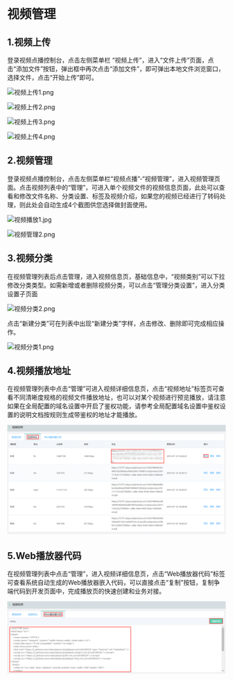 # 视频管理

## 1.视频上传
登录视频点播控制台，点击左侧菜单栏 “视频上传”，进入“文件上传”页面，点击“添加文件”按钮，弹出框中再次点击“添加文件”，即可弹出本地文件浏览窗口，选择文件，点击“开始上传”即可。

![视频上传1.png](../../../../image/Video-on-Demand/视频上传1.png)

![视频上传2.png](../../../../image/Video-on-Demand/视频上传2.png)

![视频上传3.png](../../../../image/Video-on-Demand/视频上传3.png)

![视频上传4.png](../../../../image/Video-on-Demand/视频上传4.png)

## 2.视频管理
登录视频点播控制台，点击左侧菜单栏“视频点播”-“视频管理”，进入视频管理页面。点击视频列表中的“管理”，可进入单个视频文件的视频信息页面，此处可以查看和修改文件名称、分类设置、标签及视频介绍，如果您的视频已经进行了转码处理，则此处会自动生成4个截图供您选择做封面使用。

![视频播放1.jpg](../../../../image/Video-on-Demand/视频播放1.jpg)

![视频管理2.png](../../../../image/Video-on-Demand/视频管理2.png)

## 3.视频分类
在视频管理列表后点击管理，进入视频信息页，基础信息中，“视频类别”可以下拉修改分类类型。如需新增或者删除视频分类，可以点击“管理分类设置”，进入分类设置子页面 

![视频分类2.png](../../../../image/Video-on-Demand/视频分类2.png)

点击“新建分类”可在列表中出现“新建分类”字样，点击修改、删除即可完成相应操作。 

![视频分类1.png](../../../../image/Video-on-Demand/视频分类1.png)

## 4.视频播放地址   

在视频管理列表中点击“管理”可进入视频详细信息页，点击“视频地址”标签页可查看不同清晰度规格的视频文件播放地址，也可以对某个视频进行预览播放，请注意如果在全局配置的域名设置中开启了鉴权功能，请参考全局配置域名设置中鉴权设置的说明文档按规则生成带鉴权的地址才能播放。

![视频信息-视频地址.png](../../../../image/Video-on-Demand/视频信息-视频地址.png)

## 5.Web播放器代码

在视频管理列表中点击“管理”，进入视频详细信息页，点击“Web播放器代码”标签可查看系统自动生成的Web播放器嵌入代码，可以直接点击“复制”按钮，复制争端代码到开发页面中，完成播放页的快速创建和业务对接。

![视频信息-Web播放器代码.png](../../../../image/Video-on-Demand/视频信息-Web播放器代码.png)

    

    
